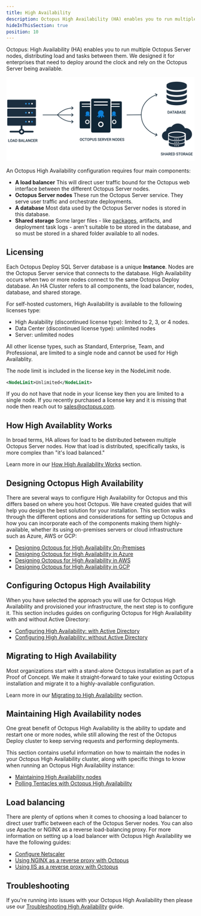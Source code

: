```yaml
---
title: High Availability
description: Octopus High Availability (HA) enables you to run multiple Octopus Server nodes, distributing load and tasks between them.
hideInThisSection: true
position: 10
---
```


Octopus: High Availability (HA) enables you to run multiple Octopus Server nodes, distributing load and tasks between them. We designed it for enterprises that need to deploy around the clock and rely on the Octopus Server being available.

![High availability diagram](images/high-availability.svg "width=500")

An Octopus High Availability configuration requires four main components:

- **A load balancer**
  This will direct user traffic bound for the Octopus web interface between the different Octopus Server nodes.
- **Octopus Server nodes**
  These run the Octopus Server service. They serve user traffic and orchestrate deployments.
- **A database**
  Most data used by the Octopus Server nodes is stored in this database.
- **Shared storage**
  Some larger files - like [packages](/docs/packaging-applications/package-repositories/index.md), artifacts, and deployment task logs - aren't suitable to be stored in the database, and so must be stored in a shared folder available to all nodes.

## Licensing

Each Octopus Deploy SQL Server database is a unique **Instance**.  Nodes are the Octopus Server service that connects to the database.  High Availability occurs when two or more nodes connect to the same Octopus Deploy database.  An HA Cluster refers to all components, the load balancer, nodes, database, and shared storage.

For self-hosted customers, High Availability is available to the following licenses type:

- High Avalability (discontinued license type): limited to 2, 3, or 4 nodes.
- Data Center (discontinued license type): unlimited nodes
- Server: unlimited nodes

All other license types, such as Standard, Enterprise, Team, and Professional, are limited to a single node and cannot be used for High Availablity.

The node limit is included in the license key in the NodeLimit node.

```XML
<NodeLimit>Unlimited</NodeLimit>
```

If you do not have that node in your license key then you are limited to a single node.  If you recently purchased a license key and it is missing that node then reach out to [sales@octopus.com](mailto:sales@octopus.com).

## How High Availablity Works

In broad terms, HA allows for load to be distributed between multiple Octopus Server nodes.  How that load is distributed, specifically tasks, is more complex than "it's load balanced."

Learn more in our [How High Availability Works](/docs/administration/high-availability/how-high-availability-works.md) section.

## Designing Octopus High Availability

There are several ways to configure High Availability for Octopus and this differs based on where you host Octopus. We have created guides that will help you design the best solution for your installation. This section walks through the different options and considerations for setting up Octopus and how you can incorporate each of the components making them highly-available, whether its using on-premises servers or cloud infrastructure such as Azure, AWS or GCP:

- [Designing Octopus for High Availability On-Premises](/docs/administration/high-availability/design/octopus-for-high-availability-on-premises.md)
- [Designing Octopus for High Availability in Azure](/docs/administration/high-availability/design/octopus-for-high-availability-on-azure.md)
- [Designing Octopus for High Availability in AWS](/docs/administration/high-availability/design/octopus-for-high-availability-on-aws.md)
- [Designing Octopus for High Availability in GCP](/docs/administration/high-availability/design/octopus-for-high-availability-on-gcp.md)

## Configuring Octopus High Availability

When you have selected the approach you will use for Octopus High Availability and provisioned your infrastructure, the next step is to configure it. This section includes guides on configuring Octopus for High Availability with and without Active Directory:

- [Configuring High Availability: with Active Directory](/docs/administration/high-availability/configure/octopus-with-active-directory.md)
- [Configuring High Availability: without Active Directory](/docs/administration/high-availability/configure/octopus-without-active-directory.md)

## Migrating to High Availability

Most organizations start with a stand-alone Octopus installation as part of a Proof of Concept. We make it straight-forward to take your existing Octopus installation and migrate it to a highly-available configuration.

Learn more in our [Migrating to High Availability](/docs/administration/high-availability/migrate/index.md) section.

## Maintaining High Availability nodes

One great benefit of Octopus High Availability is the ability to update and restart one or more nodes, while still allowing the rest of the Octopus Deploy cluster to keep serving requests and performing deployments. 

This section contains useful information on how to maintain the nodes in your Octopus High Availability cluster, along with specific things to know when running an Octopus High Availability instance:

- [Maintaining High Availability nodes](/docs/administration/high-availability/maintain/maintain-high-availability-nodes.md)
- [Polling Tentacles with Octopus High Availability](/docs/administration/high-availability/maintain/polling-tentacles-with-ha.md)

## Load balancing

There are plenty of options when it comes to choosing a load balancer to direct user traffic between each of the Octopus Server nodes. You can also use Apache or NGINX as a reverse load-balancing proxy. For more information on setting up a load balancer with Octopus High Availability we have the following guides:

- [Configure Netscaler](/docs/administration/high-availability/load-balancing/configuring-netscaler.md)
- [Using NGINX as a reverse proxy with Octopus](/docs/security/exposing-octopus/use-nginx-as-reverse-proxy.md)
- [Using IIS as a reverse proxy with Octopus](/docs/security/exposing-octopus/use-iis-as-reverse-proxy.md)

## Troubleshooting

If you're running into issues with your Octopus High Availability then please use our [Troubleshooting High Availability](/docs/administration/high-availability/troubleshooting/index.md) guide.
